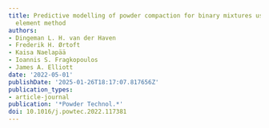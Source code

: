 ```yaml
---
title: Predictive modelling of powder compaction for binary mixtures using the finite
  element method
authors:
- Dingeman L. H. van der Haven
- Frederik H. Ørtoft
- Kaisa Naelapää
- Ioannis S. Fragkopoulos
- James A. Elliott
date: '2022-05-01'
publishDate: '2025-01-26T18:17:07.817656Z'
publication_types:
- article-journal
publication: '*Powder Technol.*'
doi: 10.1016/j.powtec.2022.117381
---
```

